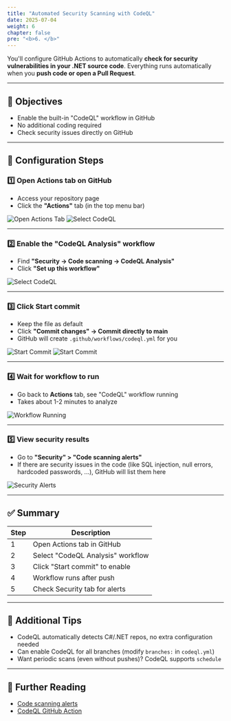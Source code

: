 ```yaml
---
title: "Automated Security Scanning with CodeQL"
date: 2025-07-04
weight: 6
chapter: false
pre: "<b>6. </b>"
---
```


You'll configure GitHub Actions to automatically **check for security vulnerabilities in your .NET source code**. Everything runs automatically when you **push code or open a Pull Request**.

---

## 🎯 Objectives

- Enable the built-in "CodeQL" workflow in GitHub
- No additional coding required
- Check security issues directly on GitHub

---

## 🔧 Configuration Steps

### 1️⃣ Open **Actions** tab on GitHub

- Access your repository page
- Click the **"Actions"** tab (in the top menu bar)

![Open Actions Tab](/aws-workshop-demo/images/6-security-testing/open-actions.png)
![Select CodeQL](/aws-workshop-demo/images/6-security-testing/open-actions2.png)

---

### 2️⃣ Enable the **"CodeQL Analysis"** workflow

- Find **"Security → Code scanning → CodeQL Analysis"**
- Click **"Set up this workflow"**

![Select CodeQL](/aws-workshop-demo/images/6-security-testing/select-codeql.png)

---

### 3️⃣ Click **Start commit**

- Keep the file as default
- Click **"Commit changes" → Commit directly to main**
- GitHub will create `.github/workflows/codeql.yml` for you

![Start Commit](/aws-workshop-demo/images/6-security-testing/start-commit.png)
![Start Commit](/aws-workshop-demo/images/6-security-testing/start-commit2.png)

---

### 4️⃣ Wait for workflow to run

- Go back to **Actions** tab, see "CodeQL" workflow running
- Takes about 1-2 minutes to analyze

![Workflow Running](/aws-workshop-demo/images/6-security-testing/workflow-running.png)

---

### 5️⃣ View security results

- Go to **"Security" > "Code scanning alerts"**
- If there are security issues in the code (like SQL injection, null errors, hardcoded passwords, ...), GitHub will list them here

![Security Alerts](/aws-workshop-demo/images/6-security-testing/security-alerts.png)

---

## ✅ Summary

| Step | Description |
|------|------------|
| 1 | Open Actions tab in GitHub |
| 2 | Select "CodeQL Analysis" workflow |
| 3 | Click "Start commit" to enable |
| 4 | Workflow runs after push |
| 5 | Check Security tab for alerts |

---

## 🧠 Additional Tips

- CodeQL automatically detects C#/.NET repos, no extra configuration needed
- Can enable CodeQL for all branches (modify `branches:` in `codeql.yml`)
- Want periodic scans (even without pushes)? CodeQL supports `schedule`

---

## 📘 Further Reading

- [Code scanning alerts](https://docs.github.com/en/code-security/code-scanning)
- [CodeQL GitHub Action](https://github.com/github/codeql-action)
